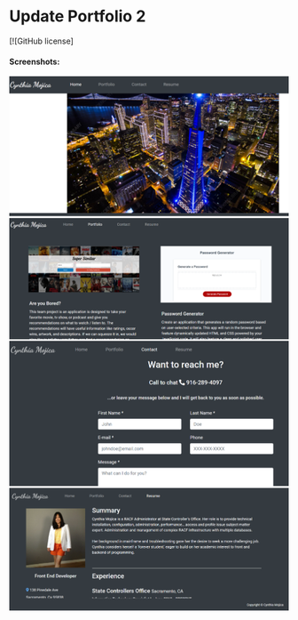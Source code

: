 # Update Portfolio 2

[![GitHub license]

#### Screenshots:

![Portfolio Homepage](./assets/images/home.png)
![Portfolio Projects](./assets/images/portfolio.png)
![Portfolio Contact](./assets/images/contact.png)
![Portfolio Resume](./assets/images/resume.png)

